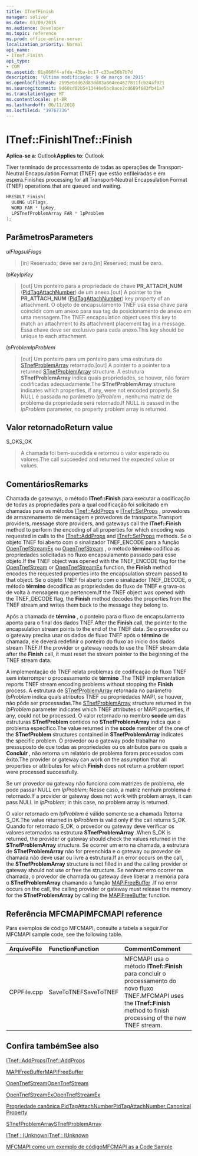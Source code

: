 ```yaml
---
title: ITnefFinish
manager: soliver
ms.date: 03/09/2015
ms.audience: Developer
ms.topic: reference
ms.prod: office-online-server
localization_priority: Normal
api_name:
- ITnef.Finish
api_type:
- COM
ms.assetid: 01a868f4-afda-43ba-bc17-c33ae56b7b7d
description: 'Última modificação: 9 de março de 2015'
ms.openlocfilehash: 2b95e0dd62d83dd83a064ee4627811fcb24af921
ms.sourcegitcommit: 9d60cd82b5413446e5bc8ace2cd689f683fb41a7
ms.translationtype: MT
ms.contentlocale: pt-BR
ms.lasthandoff: 06/11/2018
ms.locfileid: "19767736"
---
```

# <a name="itneffinish"></a><span data-ttu-id="e0a5d-103">ITnef::Finish</span><span class="sxs-lookup"><span data-stu-id="e0a5d-103">ITnef::Finish</span></span>

  
  
<span data-ttu-id="e0a5d-104">**Aplica-se a**: Outlook</span><span class="sxs-lookup"><span data-stu-id="e0a5d-104">**Applies to**: Outlook</span></span> 
  
<span data-ttu-id="e0a5d-105">Tiver terminado de processamento de todas as operações de Transport-Neutral Encapsulation Format (TNEF) que estão enfileiradas e em espera.</span><span class="sxs-lookup"><span data-stu-id="e0a5d-105">Finishes processing for all Transport-Neutral Encapsulation Format (TNEF) operations that are queued and waiting.</span></span> 
  
```cpp
HRESULT Finish(
  ULONG ulFlags,
  WORD FAR * lpKey,
  LPSTnefProblemArray FAR * lpProblem
);
```

## <a name="parameters"></a><span data-ttu-id="e0a5d-106">Parâmetros</span><span class="sxs-lookup"><span data-stu-id="e0a5d-106">Parameters</span></span>

 <span data-ttu-id="e0a5d-107">_ulFlags_</span><span class="sxs-lookup"><span data-stu-id="e0a5d-107">_ulFlags_</span></span>
  
> <span data-ttu-id="e0a5d-108">[in] Reservado; deve ser zero.</span><span class="sxs-lookup"><span data-stu-id="e0a5d-108">[in] Reserved; must be zero.</span></span>
    
 <span data-ttu-id="e0a5d-109">_lpKey_</span><span class="sxs-lookup"><span data-stu-id="e0a5d-109">_lpKey_</span></span>
  
> <span data-ttu-id="e0a5d-110">[out] Um ponteiro para a propriedade de chave **PR_ATTACH_NUM** ([PidTagAttachNumber](pidtagattachnumber-canonical-property.md)) de um anexo.</span><span class="sxs-lookup"><span data-stu-id="e0a5d-110">[out] A pointer to the **PR_ATTACH_NUM** ([PidTagAttachNumber](pidtagattachnumber-canonical-property.md)) key property of an attachment.</span></span> <span data-ttu-id="e0a5d-111">O objeto de encapsulamento TNEF usa essa chave para coincidir com um anexo para sua tag de posicionamento de anexo em uma mensagem.</span><span class="sxs-lookup"><span data-stu-id="e0a5d-111">The TNEF encapsulation object uses this key to match an attachment to its attachment placement tag in a message.</span></span> <span data-ttu-id="e0a5d-112">Essa chave deve ser exclusivo para cada anexo.</span><span class="sxs-lookup"><span data-stu-id="e0a5d-112">This key should be unique to each attachment.</span></span>
    
 <span data-ttu-id="e0a5d-113">_lpProblem_</span><span class="sxs-lookup"><span data-stu-id="e0a5d-113">_lpProblem_</span></span>
  
> <span data-ttu-id="e0a5d-114">[out] Um ponteiro para um ponteiro para uma estrutura de [STnefProblemArray](stnefproblemarray.md) retornado.</span><span class="sxs-lookup"><span data-stu-id="e0a5d-114">[out] A pointer to a pointer to a returned [STnefProblemArray](stnefproblemarray.md) structure.</span></span> <span data-ttu-id="e0a5d-115">A estrutura **STnefProblemArray** indica quais propriedades, se houver, não foram codificadas adequadamente.</span><span class="sxs-lookup"><span data-stu-id="e0a5d-115">The **STnefProblemArray** structure indicates which properties, if any, were not encoded properly.</span></span> <span data-ttu-id="e0a5d-116">Se NULL é passada no parâmetro _lpProblem_ , nenhuma matriz de problema da propriedade será retornado.</span><span class="sxs-lookup"><span data-stu-id="e0a5d-116">If NULL is passed in the  _lpProblem_ parameter, no property problem array is returned.</span></span> 
    
## <a name="return-value"></a><span data-ttu-id="e0a5d-117">Valor retornado</span><span class="sxs-lookup"><span data-stu-id="e0a5d-117">Return value</span></span>

<span data-ttu-id="e0a5d-118">S_OK</span><span class="sxs-lookup"><span data-stu-id="e0a5d-118">S_OK</span></span> 
  
> <span data-ttu-id="e0a5d-119">A chamada foi bem-sucedida e retornou o valor esperado ou valores.</span><span class="sxs-lookup"><span data-stu-id="e0a5d-119">The call succeeded and returned the expected value or values.</span></span>
    
## <a name="remarks"></a><span data-ttu-id="e0a5d-120">Comentários</span><span class="sxs-lookup"><span data-stu-id="e0a5d-120">Remarks</span></span>

<span data-ttu-id="e0a5d-121">Chamada de gateways, o método **ITnef::Finish** para executar a codificação de todas as propriedades para a qual codificação foi solicitado em chamadas para os métodos [ITnef::AddProps](itnef-addprops.md) e [ITnef::SetProps](itnef-setprops.md) , provedores de armazenamento de mensagem e provedores de transporte.</span><span class="sxs-lookup"><span data-stu-id="e0a5d-121">Transport providers, message store providers, and gateways call the **ITnef::Finish** method to perform the encoding of all properties for which encoding was requested in calls to the [ITnef::AddProps](itnef-addprops.md) and [ITnef::SetProps](itnef-setprops.md) methods.</span></span> <span data-ttu-id="e0a5d-122">Se o objeto TNEF foi aberto com o sinalizador TNEF_ENCODE para a função [OpenTnefStreamEx](opentnefstreamex.md) ou [OpenTnefStream](opentnefstream.md) , o método **término** codifica as propriedades solicitadas no fluxo encapsulamento passado para esse objeto.</span><span class="sxs-lookup"><span data-stu-id="e0a5d-122">If the TNEF object was opened with the TNEF_ENCODE flag for the [OpenTnefStream](opentnefstream.md) or [OpenTnefStreamEx](opentnefstreamex.md) function, the **Finish** method encodes the requested properties into the encapsulation stream passed to that object.</span></span> <span data-ttu-id="e0a5d-123">Se o objeto TNEF foi aberto com o sinalizador TNEF_DECODE, o método **término** decodifica as propriedades do fluxo de TNEF e grava-os de volta à mensagem que pertencem.</span><span class="sxs-lookup"><span data-stu-id="e0a5d-123">If the TNEF object was opened with the TNEF_DECODE flag, the **Finish** method decodes the properties from the TNEF stream and writes them back to the message they belong to.</span></span> 
  
<span data-ttu-id="e0a5d-124">Após a chamada de **término** , o ponteiro para o fluxo de encapsulamento aponta para o final dos dados TNEF.</span><span class="sxs-lookup"><span data-stu-id="e0a5d-124">After the **Finish** call, the pointer to the encapsulation stream points to the end of the TNEF data.</span></span> <span data-ttu-id="e0a5d-125">Se o provedor ou o gateway precisa usar os dados de fluxo TNEF após o **término** de chamada, ele deverá redefinir o ponteiro do fluxo ao início dos dados stream TNEF.</span><span class="sxs-lookup"><span data-stu-id="e0a5d-125">If the provider or gateway needs to use the TNEF stream data after the **Finish** call, it must reset the stream pointer to the beginning of the TNEF stream data.</span></span> 
  
<span data-ttu-id="e0a5d-126">A implementação de TNEF relata problemas de codificação de fluxo TNEF sem interromper o processamento de **término** .</span><span class="sxs-lookup"><span data-stu-id="e0a5d-126">The TNEF implementation reports TNEF stream encoding problems without stopping the **Finish** process.</span></span> <span data-ttu-id="e0a5d-127">A estrutura de [STnefProblemArray](stnefproblemarray.md) retornada no parâmetro _lpProblem_ indica quais atributos TNEF ou propriedades MAPI, se houver, não pôde ser processadas.</span><span class="sxs-lookup"><span data-stu-id="e0a5d-127">The [STnefProblemArray](stnefproblemarray.md) structure returned in the  _lpProblem_ parameter indicates which TNEF attributes or MAPI properties, if any, could not be processed.</span></span> <span data-ttu-id="e0a5d-128">O valor retornado no membro **scode** um das estruturas **STnefProblem** contidos no **STnefProblemArray** indica que o problema específico.</span><span class="sxs-lookup"><span data-stu-id="e0a5d-128">The value returned in the **scode** member of the one of the **STnefProblem** structures contained in **STnefProblemArray** indicates the specific problem.</span></span> <span data-ttu-id="e0a5d-129">O provedor ou o gateway pode trabalhar no pressuposto de que todas as propriedades ou os atributos para os quais a **Concluir** , não retorna um relatório de problema foram processados com êxito.</span><span class="sxs-lookup"><span data-stu-id="e0a5d-129">The provider or gateway can work on the assumption that all properties or attributes for which **Finish** does not return a problem report were processed successfully.</span></span> 
  
<span data-ttu-id="e0a5d-130">Se um provedor ou gateway não funciona com matrizes de problema, ele pode passar NULL em _lpProblem_; Nesse caso, a matriz nenhum problema é retornado.</span><span class="sxs-lookup"><span data-stu-id="e0a5d-130">If a provider or gateway does not work with problem arrays, it can pass NULL in  _lpProblem_; in this case, no problem array is returned.</span></span> 
  
<span data-ttu-id="e0a5d-131">O valor retornado em _lpProblem_ é válido somente se a chamada Retorna S_OK.</span><span class="sxs-lookup"><span data-stu-id="e0a5d-131">The value returned in  _lpProblem_ is valid only if the call returns S_OK.</span></span> <span data-ttu-id="e0a5d-132">Quando for retornado S_OK, o provedor ou gateway deve verificar os valores retornados na estrutura **STnefProblemArray** .</span><span class="sxs-lookup"><span data-stu-id="e0a5d-132">When S_OK is returned, the provider or gateway should check the values returned in the **STnefProblemArray** structure.</span></span> <span data-ttu-id="e0a5d-133">Se ocorrer um erro na chamada, a estrutura de **STnefProblemArray** não for preenchida e o gateway ou provedor de chamada não deve usar ou livre a estrutura.</span><span class="sxs-lookup"><span data-stu-id="e0a5d-133">If an error occurs on the call, the **STnefProblemArray** structure is not filled in and the calling provider or gateway should not use or free the structure.</span></span> <span data-ttu-id="e0a5d-134">Se nenhum erro ocorrer na chamada, o provedor de chamada ou gateway deve liberar a memória para o **STnefProblemArray** chamando a função [MAPIFreeBuffer](mapifreebuffer.md) .</span><span class="sxs-lookup"><span data-stu-id="e0a5d-134">If no error occurs on the call, the calling provider or gateway must release the memory for the **STnefProblemArray** by calling the [MAPIFreeBuffer](mapifreebuffer.md) function.</span></span> 
  
## <a name="mfcmapi-reference"></a><span data-ttu-id="e0a5d-135">Referência MFCMAPI</span><span class="sxs-lookup"><span data-stu-id="e0a5d-135">MFCMAPI reference</span></span>

<span data-ttu-id="e0a5d-136">Para exemplos de código MFCMAPI, consulte a tabela a seguir.</span><span class="sxs-lookup"><span data-stu-id="e0a5d-136">For MFCMAPI sample code, see the following table.</span></span>
  
|<span data-ttu-id="e0a5d-137">**Arquivo**</span><span class="sxs-lookup"><span data-stu-id="e0a5d-137">**File**</span></span>|<span data-ttu-id="e0a5d-138">**Function**</span><span class="sxs-lookup"><span data-stu-id="e0a5d-138">**Function**</span></span>|<span data-ttu-id="e0a5d-139">**Comment**</span><span class="sxs-lookup"><span data-stu-id="e0a5d-139">**Comment**</span></span>|
|:-----|:-----|:-----|
|<span data-ttu-id="e0a5d-140">CPP</span><span class="sxs-lookup"><span data-stu-id="e0a5d-140">File.cpp</span></span>  <br/> |<span data-ttu-id="e0a5d-141">SaveToTNEF</span><span class="sxs-lookup"><span data-stu-id="e0a5d-141">SaveToTNEF</span></span>  <br/> |<span data-ttu-id="e0a5d-142">MFCMAPI usa o método **ITnef::Finish** para concluir o processamento do novo fluxo TNEF.</span><span class="sxs-lookup"><span data-stu-id="e0a5d-142">MFCMAPI uses the **ITnef::Finish** method to finish processing of the new TNEF stream.</span></span>  <br/> |
   
## <a name="see-also"></a><span data-ttu-id="e0a5d-143">Confira também</span><span class="sxs-lookup"><span data-stu-id="e0a5d-143">See also</span></span>



[<span data-ttu-id="e0a5d-144">ITnef::AddProps</span><span class="sxs-lookup"><span data-stu-id="e0a5d-144">ITnef::AddProps</span></span>](itnef-addprops.md)
  
[<span data-ttu-id="e0a5d-145">MAPIFreeBuffer</span><span class="sxs-lookup"><span data-stu-id="e0a5d-145">MAPIFreeBuffer</span></span>](mapifreebuffer.md)
  
[<span data-ttu-id="e0a5d-146">OpenTnefStream</span><span class="sxs-lookup"><span data-stu-id="e0a5d-146">OpenTnefStream</span></span>](opentnefstream.md)
  
[<span data-ttu-id="e0a5d-147">OpenTnefStreamEx</span><span class="sxs-lookup"><span data-stu-id="e0a5d-147">OpenTnefStreamEx</span></span>](opentnefstreamex.md)
  
[<span data-ttu-id="e0a5d-148">Propriedade canônica PidTagAttachNumber</span><span class="sxs-lookup"><span data-stu-id="e0a5d-148">PidTagAttachNumber Canonical Property</span></span>](pidtagattachnumber-canonical-property.md)
  
[<span data-ttu-id="e0a5d-149">STnefProblemArray</span><span class="sxs-lookup"><span data-stu-id="e0a5d-149">STnefProblemArray</span></span>](stnefproblemarray.md)
  
[<span data-ttu-id="e0a5d-150">ITnef : IUnknown</span><span class="sxs-lookup"><span data-stu-id="e0a5d-150">ITnef : IUnknown</span></span>](itnefiunknown.md)


[<span data-ttu-id="e0a5d-151">MFCMAPI como um exemplo de código</span><span class="sxs-lookup"><span data-stu-id="e0a5d-151">MFCMAPI as a Code Sample</span></span>](mfcmapi-as-a-code-sample.md)


